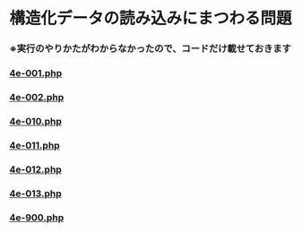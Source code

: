 # 構造化データの読み込みにまつわる問題  
###  ※実行のやりかたがわからなかったので、コードだけ載せておきます  

###  [4e-001.php](./4e-001.php)  
###  [4e-002.php](./4e-002.php)  
###  [4e-010.php](./4e-010.php)
###  [4e-011.php](./4e-011.php)  
###  [4e-012.php](/.4e-012.php)
###  [4e-013.php](./4e-013.php)
###  [4e-900.php](4e-900.php)
